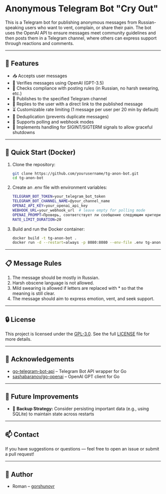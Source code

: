 # Anonymous Telegram Bot "Cry Out"

This is a Telegram bot for publishing anonymous messages from Russian-speaking users who want to vent, complain, or share their pain. The bot uses the OpenAI API to ensure messages meet community guidelines and then posts them in a Telegram channel, where others can express support through reactions and comments.

---

## 🔧 Features

- 📥 Accepts user messages
- 🤖 Verifies messages using OpenAI (GPT-3.5)
- 📜 Checks compliance with posting rules (in Russian, no harsh swearing, etc.)
- 📢 Publishes to the specified Telegram channel
- 🔗 Replies to the user with a direct link to the published message
- ⏳ Customizable rate limiting (1 message per user per 20 min by default)
- 📛 Deduplication (prevents duplicate messages)
- 🔗 Supports polling and webhook modes
- 🔄 Implements handling for SIGINT/SIGTERM signals to allow graceful shutdowns

---

## 🚀 Quick Start (Docker)

1. Clone the repository:

   ```bash
   git clone https://github.com/yourusername/tg-anon-bot.git
   cd tg-anon-bot
   ```

1. Create an .env file with environment variables:

   ```bash
   TELEGRAM_BOT_TOKEN=your_telegram_bot_token
   TELEGRAM_BOT_CHANNEL_NAME=@your_channel_name
   OPENAI_API_KEY=your_openai_api_key
   WEBHOOK_URL=your_webhook_url  # leave empty for polling mode
   OPENAI_PROMPT=Проверь, соответствует ли сообщение следующим критериям: написано преимущественно на русском языке, не содержит грубых ругательств (допускаются слова с символами '*'), а цель сообщения — пожаловаться, выплакаться, выговориться публично. Ответь только 'да' или 'нет'. Сообщение:
   RATE_LIMIT_DURATION=20
   ```

1. Build and run the Docker container:

   ```bash
   docker build -t tg-anon-bot .
   docker run -d --restart=always -p 8080:8080 --env-file .env tg-anon-bot
   ```

---

## 📋 Message Rules

1. The message should be mostly in Russian.
1. Harsh obscene language is not allowed.
1. Mild swearing is allowed if letters are replaced with * so that the meaning is still clear.
1. The message should aim to express emotion, vent, and seek support.

---

## 🔒 License

This project is licensed under the [GPL-3.0](LICENSE). See the full [LICENSE](LICENSE) file for more details.

---

## 🤝 Acknowledgements

- [go-telegram-bot-api](https://github.com/go-telegram-bot-api/telegram-bot-api) – Telegram Bot API wrapper for Go
- [sashabaranov/go-openai](https://github.com/sashabaranov/go-openai) – OpenAI GPT client for Go

---

## 🚧 Future Improvements

- 💾 **Backup Strategy:** Consider persisting important data (e.g., using SQLite) to maintain state across restarts

---

## 📫 Contact

If you have suggestions or questions — feel free to open an issue or submit a pull request!

---

## 👤 Author

- Roman – [gorshunovr](https://github.com/gorshunovr)